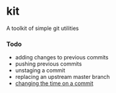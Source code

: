 # kit
A toolkit of simple git utilities

### Todo
- adding changes to previous commits
- pushing previous commits
- unstaging a commit
- replacing an upstream master branch
- [changing the time on a commit](https://stackoverflow.com/a/3896112/5484609)
